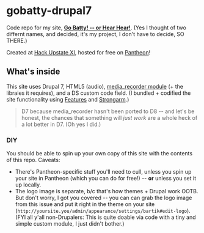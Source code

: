 # gobatty-drupal7

Code repo for my site, **[Go Batty! -- or Hear Hear!](http://dev-hearhear.pantheonsite.io/)**. (Yes I thought of two differnt names, and decided, it's my project, I don't have to decide, SO THERE.)

Created at [Hack Upstate XI](http://hackupstate.com/events/xi/index.html), hosted for free on [Pantheon](https://pantheon.io/)!

## What's inside

This site uses Drupal 7, HTML5 (audio), [media_recorder module](https://www.drupal.org/project/media_recorder) (+ the libraies it requires), and a DS custom code field.  (I bundled + codified the site functionality using [Features](http://drupal.org/project/features) and [Strongarm](https://www.drupal.org/project/strongarm).)

> D7 because media_recorder hasn't been ported to D8 -- and let's be honest, the chances that something will _just work_ are a whole heck of a lot better in D7.  (Oh yes I did.)

### DIY
You should be able to spin up your own copy of this site with the contents of this repo.  Caveats:
* There's Pantheon-specific stuff you'll need to cull, unless you spin up your site in Pantheon (which you can do for free!) -- **or** unless you set it up locally.
* The logo image is separate, b/c that's how themes + Drupal work OOTB.  But don't worry, I got you covered -- you can can grab the logo image from this issue and put it right in the theme on your site (`http://yoursite.you/admin/appearance/settings/bartik#edit-logo`). (FYI all y'all non-Drupalers: This is quite doable via code with a tiny and simple custom module, I just didn't bother.)
